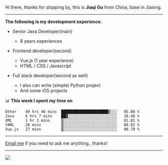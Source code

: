 Hi there, thanks for stopping by, this is **Jiaqi Gu** from China, base in Jiaxing.

---

**The following is my development experience.**

- Senior Java Developer(main)
  - 8 years experiences

- Frontend developer(second)
  - Vue.js (1 year experience)
  - HTML / CSS / Javascript
  
- Full stack developer(second as well)
  - I also can write (simple) Python project
  - And some iOS projects

📊 **This week I spent my time on**
<!--START_SECTION:waka-->
```text
Other    49 hrs 46 mins  █████████████████████▒░░░   85.08 % 
Java     6 hrs 7 mins    ██▓░░░░░░░░░░░░░░░░░░░░░░   10.48 % 
XML      1 hr 3 mins     ▒░░░░░░░░░░░░░░░░░░░░░░░░   01.81 % 
YAML     28 mins         ▒░░░░░░░░░░░░░░░░░░░░░░░░   00.82 % 
Vue.js   27 mins         ▒░░░░░░░░░░░░░░░░░░░░░░░░   00.79 % 
```
<!--END_SECTION:waka-->

---

[Email me](mailto:htk2klwgr@mozmail.com?subject=Hiring_from_GitHub) if you need to ask me anything., thanks!

---

![]( https://visitor-badge.glitch.me/badge?page_id=githubgujiaqi)

